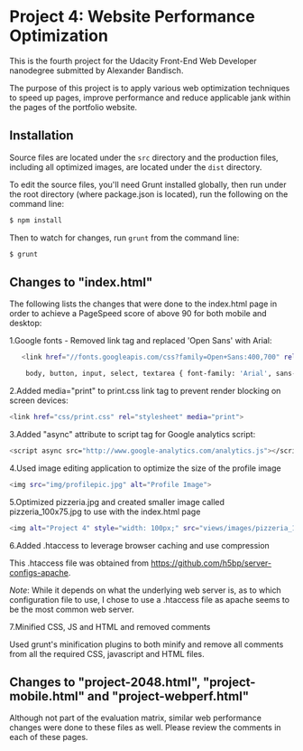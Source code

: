 # Project 4: Website Performance Optimization

This is the fourth project for the Udacity Front-End Web Developer nanodegree submitted by Alexander Bandisch.

The purpose of this project is to apply various web optimization techniques to speed up pages, improve performance and reduce applicable jank within the pages of the portfolio website.  

## Installation

Source files are located under the `src` directory and the production files, including all optimized images, are located under the `dist` directory. 

To edit the source files, you'll need Grunt installed globally, then run under the root directory (where package.json is located), run the following on the command line:
```sh
$ npm install
```
Then to watch for changes, run `grunt` from the command line:
```sh
$ grunt
```

## Changes to "index.html"

The following lists the changes that were done to the index.html page in order to achieve a PageSpeed score of above 90 for both mobile and desktop:

1.Google fonts - Removed link tag and replaced 'Open Sans' with Arial:
```sh
   <link href="//fonts.googleapis.com/css?family=Open+Sans:400,700" rel="stylesheet">
```
```sh
    body, button, input, select, textarea { font-family: 'Arial', sans-serif; color: #333; } 
```

2.Added media="print" to print.css link tag to prevent render blocking on screen devices:
```sh
<link href="css/print.css" rel="stylesheet" media="print">
```

3.Added "async" attribute to script tag for Google analytics script:
```sh
<script async src="http://www.google-analytics.com/analytics.js"></script>
```

4.Used image editing application to optimize the size of the profile image
```sh
<img src="img/profilepic.jpg" alt="Profile Image">
```

5.Optimized pizzeria.jpg and created smaller image called pizzeria_100x75.jpg to use with the index.html page
```sh
<img alt="Project 4" style="width: 100px;" src="views/images/pizzeria_100x75.jpg">
```

6.Added .htaccess to leverage browser caching and use compression

This .htaccess file was obtained from https://github.com/h5bp/server-configs-apache.

*Note*: While it  depends on what the underlying web server is, as to which configuration file to use, I chose to use a .htaccess file as apache seems to be the most common web server.

7.Minified CSS, JS and HTML and removed comments

Used grunt's minification plugins to both minify and remove all comments from all the required CSS, javascript and HTML files.

## Changes to "project-2048.html", "project-mobile.html" and "project-webperf.html"

Although not part of the evaluation matrix, similar web performance changes were done to these files as well. Please review the comments in each of these pages.